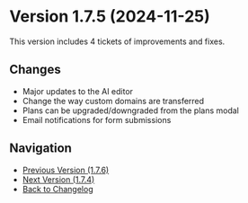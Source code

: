 # Version 1.7.5 (2024-11-25)

This version includes 4 tickets of improvements and fixes.

## Changes

- Major updates to the AI editor
- Change the way custom domains are transferred
- Plans can be upgraded/downgraded from the plans modal
- Email notifications for form submissions

## Navigation

- [Previous Version (1.7.6)](1.7.6.md)
- [Next Version (1.7.4)](1.7.4.md)
- [Back to Changelog](../changelog.md)